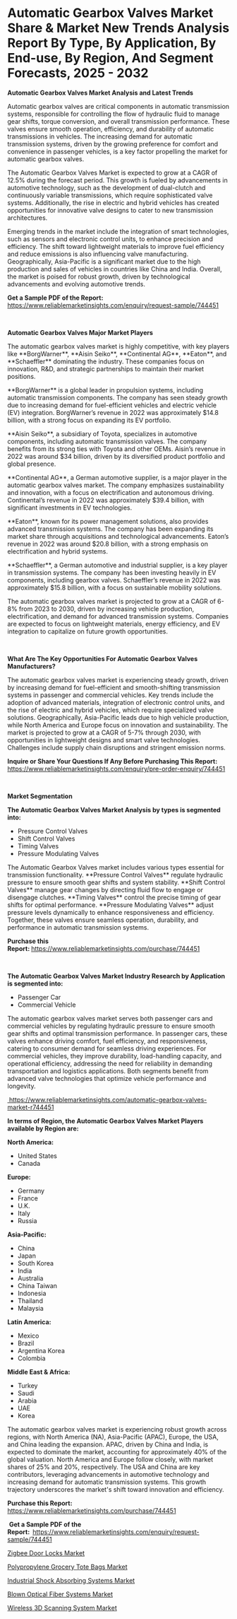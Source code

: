<p><h1>Automatic Gearbox Valves Market Share & Market New Trends Analysis Report By Type, By Application, By End-use, By Region, And Segment Forecasts, 2025 - 2032</h1></p><p><strong>Automatic Gearbox Valves Market Analysis and Latest Trends</strong></p>
<p><p>Automatic gearbox valves are critical components in automatic transmission systems, responsible for controlling the flow of hydraulic fluid to manage gear shifts, torque conversion, and overall transmission performance. These valves ensure smooth operation, efficiency, and durability of automatic transmissions in vehicles. The increasing demand for automatic transmission systems, driven by the growing preference for comfort and convenience in passenger vehicles, is a key factor propelling the market for automatic gearbox valves.</p><p>The Automatic Gearbox Valves Market is expected to grow at a CAGR of 12.5% during the forecast period. This growth is fueled by advancements in automotive technology, such as the development of dual-clutch and continuously variable transmissions, which require sophisticated valve systems. Additionally, the rise in electric and hybrid vehicles has created opportunities for innovative valve designs to cater to new transmission architectures.</p><p>Emerging trends in the market include the integration of smart technologies, such as sensors and electronic control units, to enhance precision and efficiency. The shift toward lightweight materials to improve fuel efficiency and reduce emissions is also influencing valve manufacturing. Geographically, Asia-Pacific is a significant market due to the high production and sales of vehicles in countries like China and India. Overall, the market is poised for robust growth, driven by technological advancements and evolving automotive trends.</p></p>
<p><strong>Get a Sample PDF of the Report:&nbsp;</strong> <a href="https://www.reliablemarketinsights.com/enquiry/request-sample/744451?utm_campaign=2013&utm_medium=2&utm_source=Github&utm_content=ia&utm_term=20012025&utm_id=automatic-gearbox-valves">https://www.reliablemarketinsights.com/enquiry/request-sample/744451</a></p>
<p>&nbsp;</p>
<p><strong>Automatic Gearbox Valves Major Market Players</strong></p>
<p><p>The automatic gearbox valves market is highly competitive, with key players like **BorgWarner**, **Aisin Seiko**, **Continental AG**, **Eaton**, and **Schaeffler** dominating the industry. These companies focus on innovation, R&D, and strategic partnerships to maintain their market positions.</p><p>**BorgWarner** is a global leader in propulsion systems, including automatic transmission components. The company has seen steady growth due to increasing demand for fuel-efficient vehicles and electric vehicle (EV) integration. BorgWarner’s revenue in 2022 was approximately $14.8 billion, with a strong focus on expanding its EV portfolio.</p><p>**Aisin Seiko**, a subsidiary of Toyota, specializes in automotive components, including automatic transmission valves. The company benefits from its strong ties with Toyota and other OEMs. Aisin’s revenue in 2022 was around $34 billion, driven by its diversified product portfolio and global presence.</p><p>**Continental AG**, a German automotive supplier, is a major player in the automatic gearbox valves market. The company emphasizes sustainability and innovation, with a focus on electrification and autonomous driving. Continental’s revenue in 2022 was approximately $39.4 billion, with significant investments in EV technologies.</p><p>**Eaton**, known for its power management solutions, also provides advanced transmission systems. The company has been expanding its market share through acquisitions and technological advancements. Eaton’s revenue in 2022 was around $20.8 billion, with a strong emphasis on electrification and hybrid systems.</p><p>**Schaeffler**, a German automotive and industrial supplier, is a key player in transmission systems. The company has been investing heavily in EV components, including gearbox valves. Schaeffler’s revenue in 2022 was approximately $15.8 billion, with a focus on sustainable mobility solutions.</p><p>The automatic gearbox valves market is projected to grow at a CAGR of 6-8% from 2023 to 2030, driven by increasing vehicle production, electrification, and demand for advanced transmission systems. Companies are expected to focus on lightweight materials, energy efficiency, and EV integration to capitalize on future growth opportunities.</p></p>
<p>&nbsp;</p>
<p><strong>What Are The Key Opportunities For Automatic Gearbox Valves Manufacturers?</strong></p>
<p><p>The automatic gearbox valves market is experiencing steady growth, driven by increasing demand for fuel-efficient and smooth-shifting transmission systems in passenger and commercial vehicles. Key trends include the adoption of advanced materials, integration of electronic control units, and the rise of electric and hybrid vehicles, which require specialized valve solutions. Geographically, Asia-Pacific leads due to high vehicle production, while North America and Europe focus on innovation and sustainability. The market is projected to grow at a CAGR of 5-7% through 2030, with opportunities in lightweight designs and smart valve technologies. Challenges include supply chain disruptions and stringent emission norms.</p></p>
<p><strong>Inquire or Share Your Questions If Any Before Purchasing This Report:</strong> <a href="https://www.reliablemarketinsights.com/enquiry/pre-order-enquiry/744451?utm_campaign=2013&utm_medium=2&utm_source=Github&utm_content=ia&utm_term=20012025&utm_id=automatic-gearbox-valves">https://www.reliablemarketinsights.com/enquiry/pre-order-enquiry/744451</a></p>
<p>&nbsp;</p>
<p><strong>Market Segmentation</strong></p>
<p><strong>The Automatic Gearbox Valves Market Analysis by types is segmented into:</strong></p>
<p><ul><li>Pressure Control Valves</li><li>Shift Control Valves</li><li>Timing Valves</li><li>Pressure Modulating Valves</li></ul></p>
<p><p>The Automatic Gearbox Valves market includes various types essential for transmission functionality. **Pressure Control Valves** regulate hydraulic pressure to ensure smooth gear shifts and system stability. **Shift Control Valves** manage gear changes by directing fluid flow to engage or disengage clutches. **Timing Valves** control the precise timing of gear shifts for optimal performance. **Pressure Modulating Valves** adjust pressure levels dynamically to enhance responsiveness and efficiency. Together, these valves ensure seamless operation, durability, and performance in automatic transmission systems.</p></p>
<p><strong>Purchase this Report:&nbsp;</strong><a href="https://www.reliablemarketinsights.com/purchase/744451?utm_campaign=2013&utm_medium=2&utm_source=Github&utm_content=ia&utm_term=20012025&utm_id=automatic-gearbox-valves">https://www.reliablemarketinsights.com/purchase/744451</a></p>
<p>&nbsp;</p>
<p><strong>The Automatic Gearbox Valves Market Industry Research by Application is segmented into:</strong></p>
<p><ul><li>Passenger Car</li><li>Commercial Vehicle</li></ul></p>
<p><p>The automatic gearbox valves market serves both passenger cars and commercial vehicles by regulating hydraulic pressure to ensure smooth gear shifts and optimal transmission performance. In passenger cars, these valves enhance driving comfort, fuel efficiency, and responsiveness, catering to consumer demand for seamless driving experiences. For commercial vehicles, they improve durability, load-handling capacity, and operational efficiency, addressing the need for reliability in demanding transportation and logistics applications. Both segments benefit from advanced valve technologies that optimize vehicle performance and longevity.</p></p>
<p><a href="https://www.reliablemarketinsights.com/automatic-gearbox-valves-market-r744451?utm_campaign=2013&utm_medium=2&utm_source=Github&utm_content=ia&utm_term=20012025&utm_id=automatic-gearbox-valves">&nbsp;https://www.reliablemarketinsights.com/automatic-gearbox-valves-market-r744451</a></p>
<p><strong>In terms of Region, the Automatic Gearbox Valves Market Players available by Region are:</strong></p>
<p>
    <p> <strong> North America: </strong>
        <ul>
            <li>United States</li>
            <li>Canada</li>
        </ul>
        </p> 
    <p> <strong> Europe: </strong>
        <ul>
            <li>Germany</li>
            <li>France</li>
            <li>U.K.</li>
            <li>Italy</li>
            <li>Russia</li>
        </ul>
        </p> 
    <p> <strong> Asia-Pacific: </strong>
        <ul>
            <li>China</li>
            <li>Japan</li>
            <li>South Korea</li>
            <li>India</li>
            <li>Australia</li>
            <li>China Taiwan</li>
            <li>Indonesia</li>
            <li>Thailand</li>
            <li>Malaysia</li>
        </ul>
        </p> 
    <p> <strong> Latin America: </strong>
        <ul>
            <li>Mexico</li>
            <li>Brazil</li>
            <li>Argentina Korea</li>
            <li>Colombia</li>
        </ul>
        </p> 
    <p> <strong> Middle East & Africa: </strong>
        <ul>
            <li>Turkey</li>
            <li>Saudi</li>
            <li>Arabia</li>
            <li>UAE</li>
            <li>Korea</li>
        </ul>
    </p>
    </p>
<p><p>The automatic gearbox valves market is experiencing robust growth across regions, with North America (NA), Asia-Pacific (APAC), Europe, the USA, and China leading the expansion. APAC, driven by China and India, is expected to dominate the market, accounting for approximately 40% of the global valuation. North America and Europe follow closely, with market shares of 25% and 20%, respectively. The USA and China are key contributors, leveraging advancements in automotive technology and increasing demand for automatic transmission systems. This growth trajectory underscores the market's shift toward innovation and efficiency.</p></p>
<p><strong>Purchase this Report: </strong><a href="https://www.reliablemarketinsights.com/purchase/744451?utm_campaign=2013&utm_medium=2&utm_source=Github&utm_content=ia&utm_term=20012025&utm_id=automatic-gearbox-valves">https://www.reliablemarketinsights.com/purchase/744451</a></p>
<p>&nbsp;<strong>Get a Sample PDF of the Report:&nbsp;&nbsp;</strong><a href="https://www.reliablemarketinsights.com/enquiry/request-sample/744451?utm_campaign=2013&utm_medium=2&utm_source=Github&utm_content=ia&utm_term=20012025&utm_id=automatic-gearbox-valves">https://www.reliablemarketinsights.com/enquiry/request-sample/744451</a></p>
<p><strong></strong></p>
<p><p><a href="https://www.linkedin.com/pulse/zigbee-door-locks-market-expansion-industry-dynamics-regional-jf4le?utm_campaign=2013&utm_medium=2&utm_source=Github&utm_content=ia&utm_term=20012025&utm_id=automatic-gearbox-valves">Zigbee Door Locks Market</a></p><p><a href="https://www.linkedin.com/pulse/polypropylene-grocery-tote-bags-market-outlook-strategic-insights-uzhve?utm_campaign=2013&utm_medium=2&utm_source=Github&utm_content=ia&utm_term=20012025&utm_id=automatic-gearbox-valves">Polypropylene Grocery Tote Bags Market</a></p><p><a href="https://www.linkedin.com/pulse/industrial-shock-absorbing-systems-market-future-analysis-its-xdmhe?utm_campaign=2013&utm_medium=2&utm_source=Github&utm_content=ia&utm_term=20012025&utm_id=automatic-gearbox-valves">Industrial Shock Absorbing Systems Market</a></p><p><a href="https://www.linkedin.com/pulse/blown-optical-fiber-systems-market-size-continuously-growing-pfx0e?utm_campaign=2013&utm_medium=2&utm_source=Github&utm_content=ia&utm_term=20012025&utm_id=automatic-gearbox-valves">Blown Optical Fiber Systems Market</a></p><p><a href="https://www.linkedin.com/pulse/wireless-3d-scanning-system-market-analysis-global-opportunities-lsf6c?utm_campaign=2013&utm_medium=2&utm_source=Github&utm_content=ia&utm_term=20012025&utm_id=automatic-gearbox-valves">Wireless 3D Scanning System Market</a></p></p>